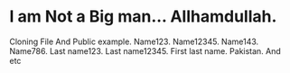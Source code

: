 # I am Not a Big man... Allhamdullah.


Cloning File And Public example. Name123. Name12345. Name143. Name786. Last name123. Last name12345. First last name. Pakistan.  And etc
